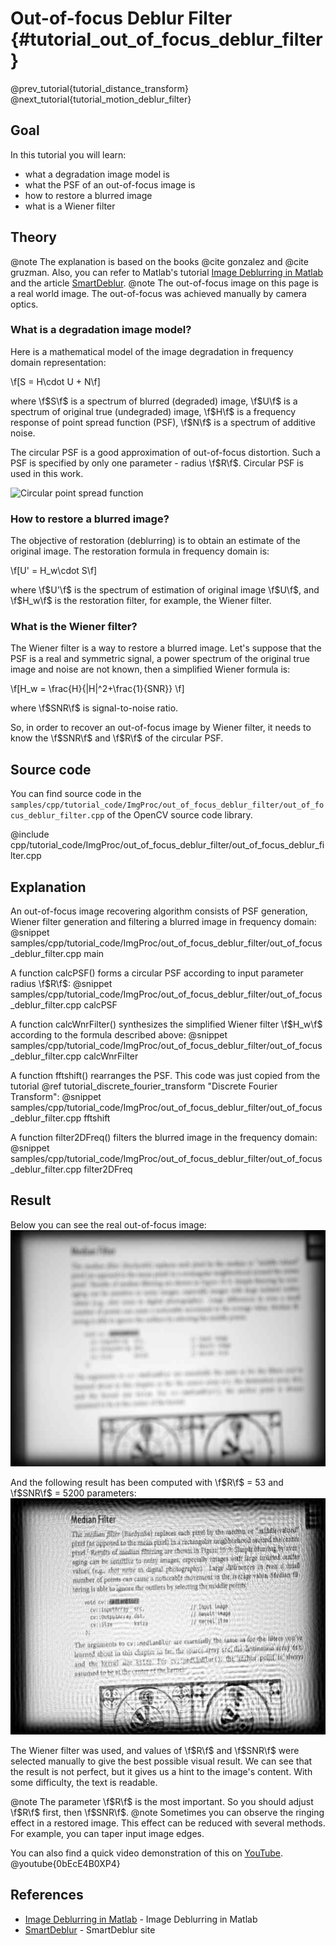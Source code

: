 Out-of-focus Deblur Filter {#tutorial_out_of_focus_deblur_filter}
==========================

@prev_tutorial{tutorial_distance_transform}
@next_tutorial{tutorial_motion_deblur_filter}

Goal
----

In this tutorial you will learn:

-   what a degradation image model is
-   what the PSF of an out-of-focus image is
-   how to restore a blurred image
-   what is a Wiener filter

Theory
------

@note The explanation is based on the books @cite gonzalez and @cite gruzman. Also, you can refer to Matlab's tutorial [Image Deblurring in Matlab] and the article [SmartDeblur].
@note The out-of-focus image on this page is a real world  image. The out-of-focus was achieved manually by camera optics.

### What is a degradation image model?

Here is a mathematical model of the image degradation in frequency domain representation:

\f[S = H\cdot U + N\f]

where
\f$S\f$ is a spectrum of blurred (degraded) image,
\f$U\f$ is a spectrum of original true (undegraded) image,
\f$H\f$ is a frequency response of point spread function (PSF),
\f$N\f$ is a spectrum of additive noise.

The circular PSF is a good approximation of out-of-focus distortion. Such a PSF is specified by only one parameter - radius \f$R\f$. Circular PSF is used in this work.

![Circular point spread function](psf.png)

### How to restore a blurred image?

The objective of restoration (deblurring) is to obtain an estimate of the original image. The restoration formula in frequency domain is:

\f[U' = H_w\cdot S\f]

where
\f$U'\f$ is the spectrum of estimation of original image \f$U\f$, and
\f$H_w\f$ is the restoration filter, for example, the Wiener filter.

### What is the Wiener filter?

The Wiener filter is a way to restore a blurred image. Let's suppose that the PSF is a real and symmetric signal, a power spectrum of the original true image and noise are not known,
then a simplified Wiener formula is:

\f[H_w = \frac{H}{|H|^2+\frac{1}{SNR}} \f]

where
\f$SNR\f$ is signal-to-noise ratio.

So, in order to recover an out-of-focus image by Wiener filter, it needs to know the \f$SNR\f$ and \f$R\f$ of the circular PSF.


Source code
-----------

You can find source code in the `samples/cpp/tutorial_code/ImgProc/out_of_focus_deblur_filter/out_of_focus_deblur_filter.cpp` of the OpenCV source code library.

@include cpp/tutorial_code/ImgProc/out_of_focus_deblur_filter/out_of_focus_deblur_filter.cpp

Explanation
-----------

An out-of-focus image recovering algorithm consists of PSF generation, Wiener filter generation and filtering a blurred image in frequency domain:
@snippet samples/cpp/tutorial_code/ImgProc/out_of_focus_deblur_filter/out_of_focus_deblur_filter.cpp main

A function calcPSF() forms a circular PSF according to input parameter radius \f$R\f$:
@snippet samples/cpp/tutorial_code/ImgProc/out_of_focus_deblur_filter/out_of_focus_deblur_filter.cpp calcPSF

A function calcWnrFilter() synthesizes the simplified Wiener filter \f$H_w\f$ according to the formula described above:
@snippet samples/cpp/tutorial_code/ImgProc/out_of_focus_deblur_filter/out_of_focus_deblur_filter.cpp calcWnrFilter

A function fftshift() rearranges the PSF. This code was just copied from the tutorial @ref tutorial_discrete_fourier_transform "Discrete Fourier Transform":
@snippet samples/cpp/tutorial_code/ImgProc/out_of_focus_deblur_filter/out_of_focus_deblur_filter.cpp fftshift

A function filter2DFreq() filters the blurred image in the frequency domain:
@snippet samples/cpp/tutorial_code/ImgProc/out_of_focus_deblur_filter/out_of_focus_deblur_filter.cpp filter2DFreq

Result
------

Below you can see the real out-of-focus image:
![Out-of-focus image](images/original.jpg)


And the following result has been computed with \f$R\f$ = 53 and \f$SNR\f$ = 5200 parameters:
![The restored (deblurred) image](images/recovered.jpg)

The Wiener filter was used, and values of \f$R\f$ and \f$SNR\f$ were selected manually to give the best possible visual result.
We can see that the result is not perfect, but it gives us a hint to the image's content. With some difficulty, the text is readable.

@note The parameter \f$R\f$ is the most important. So you should adjust \f$R\f$ first, then \f$SNR\f$.
@note Sometimes you can observe the ringing effect in a restored image. This effect can be reduced with several methods. For example, you can taper input image edges.

You can also find a quick video demonstration of this on
[YouTube](https://youtu.be/0bEcE4B0XP4).
@youtube{0bEcE4B0XP4}

References
------
- [Image Deblurring in Matlab] - Image Deblurring in Matlab
- [SmartDeblur] - SmartDeblur site

<!-- invisible references list -->
[Digital Image Processing]: http://web.ipac.caltech.edu/staff/fmasci/home/astro_refs/Digital_Image_Processing_2ndEd.pdf
[Image Deblurring in Matlab]: https://www.mathworks.com/help/images/image-deblurring.html
[SmartDeblur]: http://yuzhikov.com/articles/BlurredImagesRestoration1.htm
